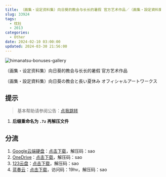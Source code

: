 ```yaml
---
title: （画集・设定资料集）向日葵的教会与长长的暑假 官方艺术作品／（画集・設定資料集）向日葵の教会と長い夏休み オフィシャルアートワークス／向日葵的教会与长夏假期／向日葵教会和漫长的暑假
slug: 33924
tags:
  - 枕社
  - 2013
categories:
  - Other
date: 2024-02-10 03:00:00
updated: 2024-03-30 21:56:00
---
```


![himanatsu-bonuses-gallery](https://static.saop.cc/vns/img/himanatsu-bonuses-gallery.webp)

（画集・设定资料集）向日葵的教会与长长的暑假 官方艺术作品

<!-- more -->

（画集・設定資料集）向日葵の教会と長い夏休み オフィシャルアートワークス

## 提示

> 基本帮助请参阅公告：[点我跳转](/p/announcement/)

1. **后缀重命名为 `.7z` 再解压文件**

## 分流

1. [Google云端硬盘](https://drive.google.com/)：[点击下载](https://drive.google.com/file/d/1wdkVeHcxoCHOi25CT4NgU7ryP7OeAZPS/view?usp=drive_link)，解压码：sao
2. [OneDrive](https://onedrive.live.com/)：[点击下载](https://1drv.ms/u/s!ArWOYkTFshJYhSsgh9W69ciNpfAs?e=3hBwaA)，解压码：sao
3. [123云盘](https://www.123pan.com/)：[点击下载](https://www.123pan.com/s/VMelVv-5MpzH.html)，解压码：sao
4. [蓝奏云](https://up.woozooo.com/)：[点击下载](https://adingapkgg.lanzn.com/ibTU21t88yfg)，访问码：19hv，解压码：sao
